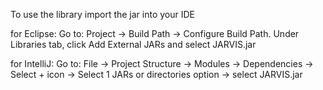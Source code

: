 To use the library import the jar into your IDE

for Eclipse:
Go to: Project → Build Path → Configure Build Path. Under Libraries tab, click Add External JARs and select JARVIS.jar 

[logo]: https://github.com/nivshalomlom/Markdown/blob/main/Intellij_Example.png

for IntelliJ:
Go to: File → Project Structure → Modules → Dependencies → Select + icon → Select 1 JARs or directories option → select JARVIS.jar 

